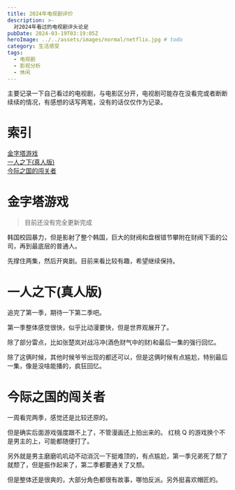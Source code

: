 ```yaml
---
title: 2024年电视剧评价
description: >-
  对2024年看过的电视剧评头论足
pubDate: 2024-03-19T03:19:05Z
heroImage: ../../assets/images/normal/netflix.jpg # todo
category: 生活感受
tags:
  - 电视剧
  - 影视分析
  - 休闲
---
```


主要记录一下自己看过的电视剧，与电影区分开，电视剧可能存在没看完或者断断续续的情况，有感想的话写两笔，没有的话仅仅作为记录。

# 索引

[金字塔游戏](#金字塔游戏)  
[一人之下(真人版)](<#一人之下(真人版)>)  
[今际之国的闯关者](#今际之国的闯关者)

# 金字塔游戏

> 目前还没有完全更新完成

韩国校园暴力，但是影射了整个韩国，巨大的财阀和盘根错节攀附在财阀下面的公司，再到最底层的普通人。

先撑住两集，然后开爽剧。目前来看比较有趣，希望继续保持。

# 一人之下(真人版)

追完了第一季，期待一下第二季吧。

第一季整体感觉很快，似乎比动漫要快，但是世界观展开了。

除了部分雷点，比如张楚岚对战冯冲(酒色财气中的财)和最后一集的强行回忆。

除了这俩时候，其他时候爷爷出现的都还可以，但是这俩时候有点尴尬，特别最后一集，像是没啥能播的，疯狂回忆。

# 今际之国的闯关者

一周看完两季，感觉还是比较还原的。

但是确实后面游戏强度跟不上了，不管漫画还上拍出来的。 红桃 Q 的游戏换个不是男主的上，可能都随便打了。

另外就是男主磨磨叽叽动不动消沉一下挺难顶的，有点尴尬，第一季兄弟死了颓了就颓了，但是振作起来了，第二季都要通关了又颓。

但是整体还是很爽的，大部分角色都很有故事，哪怕反派。另外挺喜欢帽匠的。
